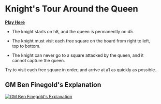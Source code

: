 # Knight's Tour Around the Queen

[**Play Here**](https://knightpuzzle.ihtfy.com/)

- The knight starts on h8, and the queen is permanently on d5.

- The knight must visit each free square on the board from right to left, top to bottom.

- The knight can never go to a square attacked by the queen, and it cannot capture the queen.

Try to visit each free square in order, and arrive at a1 as quickly as possible.

## GM Ben Finegold's Explanation
[![GM Ben Finegold's Explanation](http://i3.ytimg.com/vi/SrQlpY_eGYU/maxresdefault.jpg)](https://youtu.be/SrQlpY_eGYU?t=45)
